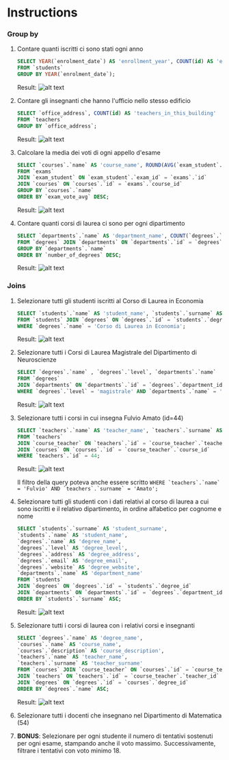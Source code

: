 # Instructions

### Group by
1. Contare quanti iscritti ci sono stati ogni anno
    ```SQL
    SELECT YEAR(`enrolment_date`) AS 'enrollment_year', COUNT(id) AS 'enrolled_students'
    FROM `students`
    GROUP BY YEAR(`enrolment_date`);
    ```
    Result:
    ![alt text](image.png)

2. Contare gli insegnanti che hanno l'ufficio nello stesso edificio
    ```SQL
    SELECT `office_address`, COUNT(id) AS 'teachers_in_this_building'
    FROM `teachers`
    GROUP BY `office_address`;
    ```
    Result:
    ![alt text](image-1.png)

3. Calcolare la media dei voti di ogni appello d'esame
    ```SQL
    SELECT `courses`.`name` AS 'course_name', ROUND(AVG(`exam_student`.`vote`), 1) AS 'exam_vote_avg'
    FROM `exams`
    JOIN `exam_student` ON `exam_student`.`exam_id` = `exams`.`id`
    JOIN `courses` ON `courses`.`id` = `exams`.`course_id`
    GROUP BY `courses`.`name`
    ORDER BY `exam_vote_avg` DESC;
    ```
    Result:
    ![alt text](image-2.png)

4. Contare quanti corsi di laurea ci sono per ogni dipartimento
    ```SQL
    SELECT `departments`.`name` AS 'department_name', COUNT(`degrees`.`id`) AS 'number_of_degrees'
    FROM `degrees` JOIN `departments` ON `departments`.`id` = `degrees`.`department_id`
    GROUP BY `departments`.`name`
    ORDER BY `number_of_degrees` DESC;
    ```
    Result:
    ![alt text](image-3.png)

### Joins
1. Selezionare tutti gli studenti iscritti al Corso di Laurea in Economia
    ```SQL
    SELECT `students`.`name` AS 'student_name', `students`.`surname` AS 'student_surname', `students`.`registration_number`, `degrees`.`name` AS 'degree_name'
    FROM `students` JOIN `degrees` ON `degrees`.`id` = `students`.`degree_id`
    WHERE `degrees`.`name` = 'Corso di Laurea in Economia';
    ```
    Result:
    ![alt text](image-4.png)

2. Selezionare tutti i Corsi di Laurea Magistrale del Dipartimento di Neuroscienze
    ```SQL
    SELECT `degrees`.`name` , `degrees`.`level`, `departments`.`name`
    FROM `degrees`
    JOIN `departments` ON `departments`.`id` = `degrees`.`department_id`
    WHERE `degrees`.`level` = 'magistrale' AND `departments`.`name` = 'Dipartimento di Neuroscienze';
    ```
    Result:
    ![alt text](image-5.png)

3. Selezionare tutti i corsi in cui insegna Fulvio Amato (id=44)
    ```SQL
    SELECT `teachers`.`name` AS 'teacher_name', `teachers`.`surname` AS 'teacher_surname', `courses`.`name` AS 'course_name', `courses`.`description` AS 'course_description'
    FROM `teachers`
    JOIN `course_teacher` ON `teachers`.`id` = `course_teacher`.`teacher_id`
    JOIN `courses` ON `courses`.`id` = `course_teacher`.`course_id`
    WHERE `teachers`.`id` = 44;
    ```
    Result:
    ![alt text](image-6.png)

    Il filtro della query poteva anche essere scritto ```WHERE `teachers`.`name` = 'Fulvio' AND `teachers`.`surname` = 'Amato';```

4. Selezionare tutti gli studenti con i dati relativi al corso di laurea a cui sono iscritti e il relativo dipartimento, in ordine alfabetico per cognome e nome
    ```SQL
    SELECT `students`.`surname` AS 'student_surname',
    `students`.`name` AS 'student_name',
    `degrees`.`name` AS 'degree_name',
    `degrees`.`level` AS 'degree_level',
    `degrees`.`address` AS 'degree_address',
    `degrees`.`email` AS 'degree_email',
    `degrees`.`website` AS 'degree_website',
    `departments`.`name` AS 'department_name'
    FROM `students`
    JOIN `degrees` ON `degrees`.`id` = `students`.`degree_id`
    JOIN `departments` ON `departments`.`id` = `degrees`.`department_id`
    ORDER BY `students`.`surname` ASC;
    ```
    Result:
    ![alt text](image-7.png)

5. Selezionare tutti i corsi di laurea con i relativi corsi e insegnanti
    ```SQL
    SELECT `degrees`.`name` AS 'degree_name',
    `courses`.`name` AS 'course_name',
    `courses`.`description` AS 'course_description',
    `teachers`.`name` AS 'teacher_name',
    `teachers`.`surname` AS 'teacher_surname'
    FROM `courses` JOIN `course_teacher` ON `courses`.`id` = `course_teacher`.`course_id`
    JOIN `teachers` ON `teachers`.`id` = `course_teacher`.`teacher_id`
    JOIN `degrees` ON `degrees`.`id` = `courses`.`degree_id`
    ORDER BY `degrees`.`name` ASC;
    ```
    Result:
    ![alt text](image-8.png)
    
6. Selezionare tutti i docenti che insegnano nel Dipartimento di Matematica (54)
7. **BONUS**: Selezionare per ogni studente il numero di tentativi sostenuti per ogni esame, stampando anche il voto massimo. Successivamente, filtrare i tentativi con voto minimo 18.